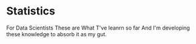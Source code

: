 # Statistics
For Data Scientists
These are What T've leanrn so far And I'm developing these knowledge to absorb it as my gut.
